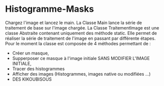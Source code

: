 # Histogramme-Masks 
Chargez l'image et lancez le main. 
La Classe Main lance la série de traitement de base sur l'image chargée.
La Classe TraitementImage est une classe Abstraite contenant uniquement des méthode static. Elle permet de réaliser la série de traitement de l'image en passant par différente étapes.
Pour le moment la classe est composée de 4 méthodes permettant de :
- Créer un masque,
- Supperposer ce masque à l'image initiale SANS MODIFIER L'IMAGE INITIALE,
- Tracer des histogrammes
- Afficher des images (Histogrammes, images native ou modifiées ...)
- DES KIKOUBISOUS
